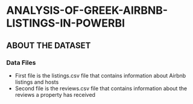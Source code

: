 # ANALYSIS-OF-GREEK-AIRBNB-LISTINGS-IN-POWERBI
## ABOUT THE DATASET
### Data Files
* First file is the listings.csv file that contains information about Airbnb listings and hosts
* Second file is the reviews.csv file that contains information about the reviews a property has received
  
